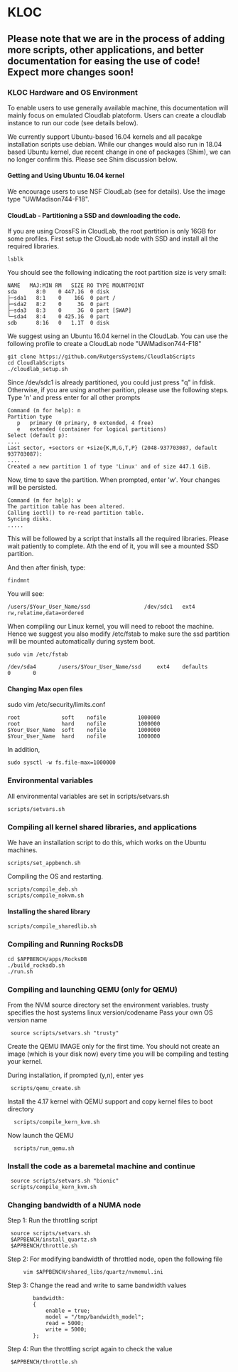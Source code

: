 # KLOC


## Please note that we are in the process of adding more scripts, other applications, and better documentation for easing the use of code! Expect more changes soon!


### KLOC Hardware and OS Environment

To enable users to use generally available machine, this documentation will mainly focus on emulated Cloudlab platoform. Users can create a cloudlab instance to run our code (see details below). 

We currently support Ubuntu-based 16.04 kernels and all pacakge installation scripts use debian. While our changes would also run in 18.04 based Ubuntu kernel, due recent change in one of packages (Shim), we can no longer confirm this. Please see Shim discussion below.

#### Getting and Using Ubuntu 16.04 kernel
We encourage users to use NSF CloudLab (see for details). Use the image type "UWMadison744-F18".


#### CloudLab - Partitioning a SSD and downloading the code.
If you are using CrossFS in CloudLab, the root partition is only 16GB for some profiles.
First setup the CloudLab node with SSD and install all the required libraries.

```
lsblk
```

You should see the following indicating the root partition size is very small:
```
NAME   MAJ:MIN RM   SIZE RO TYPE MOUNTPOINT
sda      8:0    0 447.1G  0 disk 
├─sda1   8:1    0    16G  0 part /
├─sda2   8:2    0     3G  0 part 
├─sda3   8:3    0     3G  0 part [SWAP]
└─sda4   8:4    0 425.1G  0 part 
sdb      8:16   0   1.1T  0 disk 
```

We suggest using an Ubuntu 16.04 kernel in the CloudLab. You can use the following profile 
to create a CloudLab node "UWMadison744-F18"

```
git clone https://github.com/RutgersSystems/CloudlabScripts
cd CloudlabScripts
./cloudlab_setup.sh
```
Since /dev/sdc1 is already partitioned, you could just press "q" in fdisk. Otherwise, if you are using another parition, please use the following steps.
Type 'n' and press enter for all other prompts
```
Command (m for help): n
Partition type
   p   primary (0 primary, 0 extended, 4 free)
   e   extended (container for logical partitions)
Select (default p):
....
Last sector, +sectors or +size{K,M,G,T,P} (2048-937703087, default 937703087):
....
Created a new partition 1 of type 'Linux' and of size 447.1 GiB.
```

Now, time to save the partition. When prompted, enter 'w'. Your changes will be persisted.
```
Command (m for help): w
The partition table has been altered.
Calling ioctl() to re-read partition table.
Syncing disks.
.....
```
This will be followed by a script that installs all the required libraries. Please wait patiently 
to complete. Ath the end of it, you will see a mounted SSD partition.


And then after finish, type:

```
findmnt
```

You will see:

```
/users/$Your_User_Name/ssd                 /dev/sdc1   ext4        rw,relatime,data=ordered
```

When compiling our Linux kernel, you will need to reboot the machine. Hence we suggest you also modify /etc/fstab to make sure the ssd partition will be mounted automatically during system boot.

```
sudo vim /etc/fstab

/dev/sda4       /users/$Your_User_Name/ssd     ext4    defaults        0       0
```

#### Changing Max open files 
sudo vim /etc/security/limits.conf

```
root             soft    nofile          1000000
root             hard    nofile          1000000
$Your_User_Name  soft    nofile          1000000
$Your_User_Name  hard    nofile          1000000
```
In addition,
```
sudo sysctl -w fs.file-max=1000000
```

### Environmental variables 

All environmental variables are set in scripts/setvars.sh
```
scripts/setvars.sh
```


### Compiling all kernel shared libraries, and applications

We have an installation script to do this, which works on the Ubuntu machines.

```
scripts/set_appbench.sh
```

Compiling the OS and restarting. 
```
scripts/compile_deb.sh
scripts/compile_nokvm.sh
```

#### Installing the shared library
```
scripts/compile_sharedlib.sh
```

### Compiling and Running RocksDB

```
cd $APPBENCH/apps/RocksDB
./build_rocksdb.sh
./run.sh
```


### Compiling and launching QEMU  (only for QEMU)

From the NVM source directory set the environment variables.
trusty specifies the host systems linux version/codename 
Pass your own OS version name
```
 source scripts/setvars.sh "trusty"   
```
Create the QEMU IMAGE only for the first time. You should 
not create an image (which is your disk now) every time you will be 
compiling and testing your kernel.

During installation, if prompted (y,n), enter yes

```
 scripts/qemu_create.sh  
```

Install the 4.17 kernel with QEMU support and copy kernel files to boot directory
```
  scripts/compile_kern_kvm.sh
```

Now launch the QEMU
```
  scripts/run_qemu.sh
```

### Install the code as a baremetal machine and continue
```
 source scripts/setvars.sh "bionic"
 scripts/compile_kern_kvm.sh
```




### Changing bandwidth of a NUMA node 

Step 1: Run the throttling script

```
 source scripts/setvars.sh 
 $APPBENCH/install_quartz.sh
 $APPBENCH/throttle.sh
```

Step 2: For modifying bandwidth of throttled node, open the following file

```
     vim $APPBENCH/shared_libs/quartz/nvmemul.ini
```

Step 3: Change the read and write to same bandwidth values
```
        bandwidth:
        {
            enable = true;
            model = "/tmp/bandwidth_model";
            read = 5000;
            write = 5000;
        };
   ```
Step 4: Run the throttling script again to check the value

```
 $APPBENCH/throttle.sh
```


